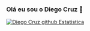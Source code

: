 ### Olá eu sou o Diego Cruz 👋

<!--
**demcruz/demcruz** is a ✨ _special_ ✨ repository because its `README.md` (this file) appears on your GitHub profile.
Here are some ideas to get you started:

- 🔭 I’m currently working on ...
- 🌱 I’m currently learning ...
- 👯 I’m looking to collaborate on ...
- 🤔 I’m looking for help with ...
- 💬 Ask me about ...
- 📫 How to reach me: ...
- 😄 Pronouns: ...
- ⚡ Fun fact: ...
-->

<a href="https://github.com/demcruz/github-readme-stats">
  <img align="center" src="https://github-readme-stats.anuraghazra1.vercel.app/api?username=demcruz&show_icons=true&include_all_commits=true&theme=material-palenight" alt="Diego Cruz github Estatistica" />
</a>
